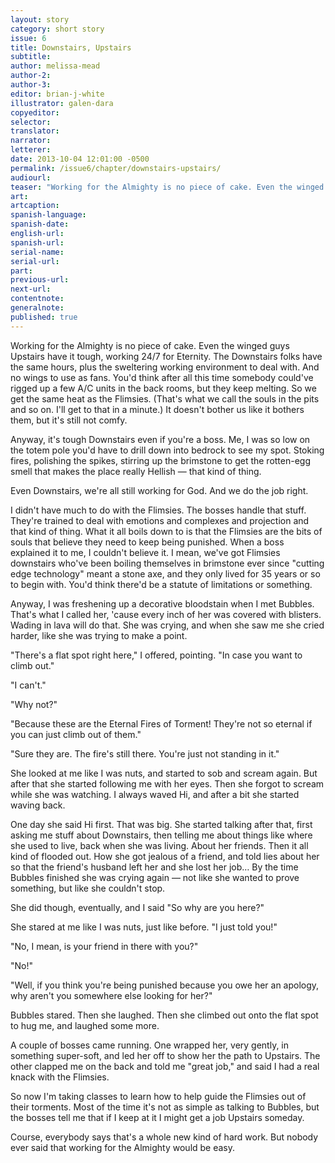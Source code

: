 ```yaml
---
layout: story
category: short story
issue: 6
title: Downstairs, Upstairs
subtitle:
author: melissa-mead
author-2:
author-3:
editor: brian-j-white
illustrator: galen-dara
copyeditor:
selector:
translator:
narrator:
letterer:
date: 2013-10-04 12:01:00 -0500
permalink: /issue6/chapter/downstairs-upstairs/
audiourl:
teaser: "Working for the Almighty is no piece of cake. Even the winged guys Upstairs have it tough, working 24/7 for Eternity."
art:
artcaption:
spanish-language:
spanish-date:
english-url:
spanish-url:
serial-name:
serial-url:
part:
previous-url:
next-url:
contentnote:
generalnote:
published: true
---
```


Working for the Almighty is no piece of cake. Even the winged guys Upstairs have it tough, working 24/7 for Eternity. The Downstairs folks have the same hours, plus the sweltering working environment to deal with. And no wings to use as fans. You'd think after all this time somebody could've rigged up a few A/C units in the back rooms, but they keep melting. So we get the same heat as the Flimsies. (That's what we call the souls in the pits and so on. I'll get to that in a minute.) It doesn't bother us like it bothers them, but it's still not comfy.

Anyway, it's tough Downstairs even if you're a boss. Me, I was so low on the totem pole you'd have to drill down into bedrock to see my spot. Stoking fires, polishing the spikes, stirring up the brimstone to get the rotten-egg smell that makes the place really Hellish — that kind of thing.

Even Downstairs, we're all still working for God. And we do the job right.

I didn't have much to do with the Flimsies. The bosses handle that stuff. They're trained to deal with emotions and complexes and projection and that kind of thing. What it all boils down to is that the Flimsies are the bits of souls that believe they need to keep being punished. When a boss explained it to me, I couldn't believe it. I mean, we've got Flimsies downstairs who've been boiling themselves in brimstone ever since "cutting edge technology" meant a stone axe, and they only lived for 35 years or so to begin with. You'd think there'd be a statute of limitations or something.

Anyway, I was freshening up a decorative bloodstain when I met Bubbles. That's what I called her, 'cause every inch of her was covered with blisters. Wading in lava will do that.  She was crying, and when she saw me she cried harder, like she was trying to make a point.

"There's a flat spot right here," I offered, pointing. "In case you want to climb out."

"I can't."

"Why not?"

"Because these are the Eternal Fires of Torment! They're not so eternal if you can just climb out of them."

"Sure they are. The fire's still there. You're just not standing in it."

She looked at me like I was nuts, and started to sob and scream again. But after that she started following me with her eyes. Then she forgot to scream while she was watching. I always waved Hi, and after a bit she started waving back.

One day she said Hi first. That was big. She started talking after that, first asking me stuff about Downstairs, then telling me about things like where she used to live, back when she was living. About her friends. Then it all kind of flooded out. How she got jealous of a friend, and told lies about her so that the friend's husband left her and she lost her job… By the time Bubbles finished she was crying again — not like she wanted to prove something, but like she couldn't stop.

She did though, eventually, and I said "So why are you here?"

She stared at me like I was nuts, just like before. "I just told you!"

"No, I mean, is your friend in there with you?"

"No!"

"Well, if you think you're being punished because you owe her an apology, why aren't you somewhere else looking for her?"

Bubbles stared. Then she laughed. Then she climbed out onto the flat spot to hug me, and laughed some more.

A couple of bosses came running. One wrapped her, very gently, in something super-soft, and led her off to show her the path to Upstairs. The other clapped me on the back and told me "great job," and said I had a real knack with the Flimsies.

So now I'm taking classes to learn how to help guide the Flimsies out of their torments. Most of the time it's not as simple as talking to Bubbles, but the bosses tell me that if I keep at it I might get a job Upstairs someday.

Course, everybody says that's a whole new kind of hard work. But nobody ever said that working for the Almighty would be easy.
